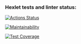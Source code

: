 ### Hexlet tests and linter status:
[![Actions Status](https://github.com/exerusik/java-project-72/workflows/hexlet-check/badge.svg)](https://github.com/exerusik/java-project-72/actions)

[![Maintainability](https://api.codeclimate.com/v1/badges/dc749cae7cb757a01786/maintainability)](https://codeclimate.com/github/exerusik/java-project-72/maintainability)

[![Test Coverage](https://api.codeclimate.com/v1/badges/dc749cae7cb757a01786/test_coverage)](https://codeclimate.com/github/exerusik/java-project-72/test_coverage)